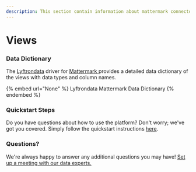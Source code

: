 ```yaml
---
description: This section contain information about mattermark connector views information
---
```


# Views

### Data Dictionary

The [Lyftrondata](https://www.lyftrondata.com/) driver for [Mattermark](None/)[ ](https://www.lyftrondata.com/integration/mattermark/)provides a detailed data dictionary of the views with data types and column names.

{% embed url="None" %}
Lyftrondata Mattermark Data Dictionary
{% endembed %}

### Quickstart Steps

Do you have questions about how to use the platform? Don't worry; we've got you covered. Simply follow the quickstart instructions [here](../README.md).

### Questions? <a href="#questions" id="questions"></a>

We're always happy to answer any additional questions you may have! [Set up a meeting with our data experts.](https://www.lyftrondata.com/book-a-meeting/)


